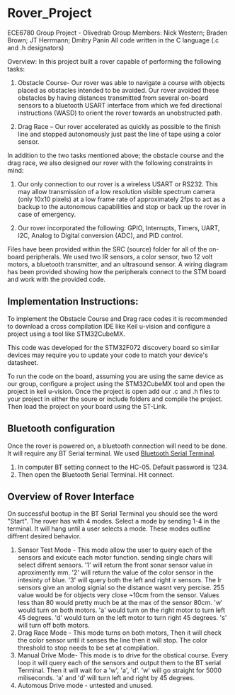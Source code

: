 # Rover_Project
ECE6780 Group Project - Olivedrab
Group Members:  Nick Western; Braden Brown; JT Herrmann; Dmitry Panin
All code written in the C language (.c and .h designators)

Overview:
In this project built a rover capable of performing the following tasks:

1. Obstacle Course- Our rover was able to navigate a course with objects placed as
obstacles intended to be avoided. Our rover avoided these obstacles by having distances transmitted from
several on-board sensors to a bluetooth USART interface from which we fed directional instructions (WASD) 
to orient the rover towards an unobstructed path.

2. Drag Race – Our rover accelerated as quickly as possible to the finish line and stopped 
autonomously just past the line of tape using a color sensor.

In addition to the two tasks mentioned above; the obstacle course and the drag race, we also
designed our rover with the following constraints in mind:

1. Our only connection to our rover is a wireless USART or RS232. This may allow
transmission of a low resolution visible spectrum camera (only 10x10 pixels) at a low
frame rate of approximately 2fps to act as a backup to the autonomous capabilities and
stop or back up the rover in case of emergency.

2. Our rover incorporated the following: GPIO, Interrupts, Timers, UART, I2C, Analog to Digital conversion (ADC), and PID control.

Files have been provided within the SRC (source) folder for all of the on-board peripherals. We used two IR sensors, a color sensor, two 12 volt motors, a bluetooth transmitter, and an ultrasound sensor. A wiring diagram has been provided showing how the peripherals connect to the STM board and work with the provided code. 

## Implementation Instructions:

To implement the Obstacle Course and Drag race codes it is recommended to download a cross
compilation IDE like Keil u-vision and configure a project using a tool like STM32CubeMX.

This code was developed for the STM32F072 discovery board so similar devices may require you to 
update your code to match your device's datasheet. 

To run the code on the board, assuming you are using the same device as our group, configure a 
project using the STM32CubeMX tool and open the project in keil u-vision. Once the project is open
add our .c and .h files to your project in either the soure or include folders and compile the project. 
Then load the project on your board using the ST-Link. 

## Bluetooth configuration
Once the rover is powered on, a bluetooth connection will need to be done. It will require any BT Serial terminal. We used [Bluetooth Serial Terminal](https://apps.microsoft.com/store/detail/bluetooth-serial-terminal/9WZDNCRDFST8?hl=en-kn&gl=kn). 

1. In computer BT setting connect to the HC-05. Default password is 1234. 
2. Then open the Bluetooth Serial Terminal. Hit connect. 

## Overview of Rover Interface
On successful bootup in the BT Serial Terminal you should see the word "Start". The rover has with 4 modes. Select a mode by sending 1-4 in the terminal. It will hang until a user selects a mode. These modes outline diffrent desired behavior. 

1. Sensor Test Mode - This mode allow the user to query each of the sensors and exicute each motor function. sending single chars will select difrent sensors. '1' will return the front sonar sensor value in aproximently mm. '2' will return the value of the color sensor in the intesinty of blue. '3' will query both the left and right ir sensors. The Ir sensors give an anolog signial so the distance wasnt very percise. 255 value would be for objects very close ~10cm from the sensor. Values less than 80 would pretty much be at the max of the sensor 80cm. 'w' would turn on both motors. 'a' would turn on the right motor to turn left 45 degrees. 'd' would turn on the left motor to turn right 45 degrees. 's' will turn off both motors. 
2. Drag Race Mode - This mode turns on both motors, Then it will check the color sensor until it senses the line then it will stop. The color threshold to stop needs to be set at compilation. 
3. Manual Drive Mode- This mode is to drive for the obstical course. Every loop it will query each of the sensors and output them to the BT serial Terminal. Then it will wait for a 'w', 'a', 'd'. 'w' will go straight for 5000 miliseconds. 'a' and 'd' will turn left and right by 45 degrees. 
4. Automous Drive mode - untested and unused.  
